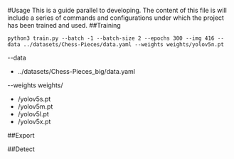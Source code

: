 #Usage
This is a guide parallel to developing.
The content of this file is will include a series of commands and configurations under which the project has been trained and used.
##Training

`python3 train.py --batch -1 --batch-size 2 --epochs 300 --img 416 --data ../datasets/Chess-Pieces/data.yaml --weights weights/yolov5n.pt`

--data
- ../datasets/Chess-Pieces_big/data.yaml

--weights weights/
- /yolov5s.pt
- /yolov5m.pt
- /yolov5l.pt
- /yolov5x.pt

##Export

##Detect
